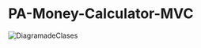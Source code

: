 # PA-Money-Calculator-MVC
![DiagramadeClases](https://user-images.githubusercontent.com/114069007/213054081-55b7139f-6eb0-4362-b350-92dd602f6171.jpg)
